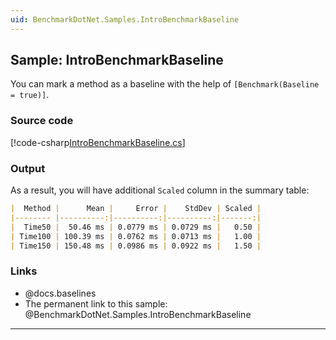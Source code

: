 ```yaml
---
uid: BenchmarkDotNet.Samples.IntroBenchmarkBaseline
---
```


## Sample: IntroBenchmarkBaseline

You can mark a method as a baseline with the help of `[Benchmark(Baseline = true)]`.

### Source code

[!code-csharp[IntroBenchmarkBaseline.cs](../../../samples/BenchmarkDotNet.Samples/IntroBenchmarkBaseline.cs)]

### Output

As a result, you will have additional `Scaled` column in the summary table:

```markdown
|  Method |      Mean |     Error |    StdDev | Scaled |
|-------- |----------:|----------:|----------:|-------:|
|  Time50 |  50.46 ms | 0.0779 ms | 0.0729 ms |   0.50 |
| Time100 | 100.39 ms | 0.0762 ms | 0.0713 ms |   1.00 |
| Time150 | 150.48 ms | 0.0986 ms | 0.0922 ms |   1.50 |
```

### Links

* @docs.baselines
* The permanent link to this sample: @BenchmarkDotNet.Samples.IntroBenchmarkBaseline

---
